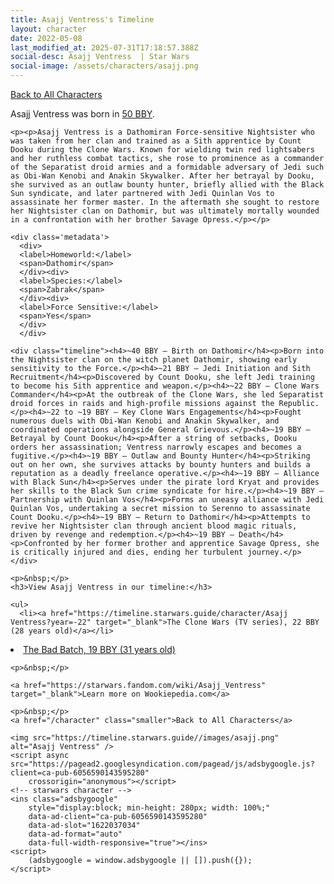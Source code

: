 ```yaml
---
title: Asajj Ventress's Timeline
layout: character
date: 2022-05-08
last_modified_at: 2025-07-31T17:18:57.388Z
social-desc: Asajj Ventress  | Star Wars
social-image: /assets/characters/asajj.png
---
```

<a href="/character" class="smaller">Back to All Characters</a>

<div class="character-profile container">
  <div class="col-10">
    <p>
    Asajj Ventress             was born in <a href="https://timeline.starwars.guide/character/Asajj Ventress?year=-50" target="_blank">50 BBY</a>.
    </p>

    <p><p>Asajj Ventress is a Dathomiran Force-sensitive Nightsister who was taken from her clan and trained as a Sith apprentice by Count Dooku during the Clone Wars. Known for wielding twin red lightsabers and her ruthless combat tactics, she rose to prominence as a commander of the Separatist droid armies and a formidable adversary of Jedi such as Obi-Wan Kenobi and Anakin Skywalker. After her betrayal by Dooku, she survived as an outlaw bounty hunter, briefly allied with the Black Sun syndicate, and later partnered with Jedi Quinlan Vos to assassinate her former master. In the aftermath she sought to restore her Nightsister clan on Dathomir, but was ultimately mortally wounded in a confrontation with her brother Savage Opress.</p></p>
    
    <div class='metadata'>
      <div>
      <label>Homeworld:</label>
      <span>Dathomir</span>
      </div><div>
      <label>Species:</label>
      <span>Zabrak</span>
      </div><div>
      <label>Force Sensitive:</label>
      <span>Yes</span>
      </div>
      </div>

    <div class="timeline"><h4>~40 BBY – Birth on Dathomir</h4><p>Born into the Nightsister clan on the witch planet Dathomir, showing early sensitivity to the Force.</p><h4>~21 BBY – Jedi Initiation and Sith Recruitment</h4><p>Discovered by Count Dooku, she left Jedi training to become his Sith apprentice and weapon.</p><h4>~22 BBY – Clone Wars Commander</h4><p>At the outbreak of the Clone Wars, she led Separatist droid forces in raids and high-profile missions against the Republic.</p><h4>~22 to ~19 BBY – Key Clone Wars Engagements</h4><p>Fought numerous duels with Obi-Wan Kenobi and Anakin Skywalker, and coordinated operations alongside General Grievous.</p><h4>~19 BBY – Betrayal by Count Dooku</h4><p>After a string of setbacks, Dooku orders her assassination; Ventress narrowly escapes and becomes a fugitive.</p><h4>~19 BBY – Outlaw and Bounty Hunter</h4><p>Striking out on her own, she survives attacks by bounty hunters and builds a reputation as a deadly freelance operative.</p><h4>~19 BBY – Alliance with Black Sun</h4><p>Serves under the pirate lord Kryat and provides her skills to the Black Sun crime syndicate for hire.</p><h4>~19 BBY – Partnership with Quinlan Vos</h4><p>Forms an uneasy alliance with Jedi Quinlan Vos, undertaking a secret mission to Serenno to assassinate Count Dooku.</p><h4>~19 BBY – Return to Dathomir</h4><p>Attempts to revive her Nightsister clan through ancient blood magic rituals, driven by revenge and redemption.</p><h4>~19 BBY – Death</h4><p>Confronted by her former brother and apprentice Savage Opress, she is critically injured and dies, ending her turbulent journey.</p></div>
    
    <p>&nbsp;</p>
    <h3>View Asajj Ventress in our timeline:</h3>

    <ul>
      <li><a href="https://timeline.starwars.guide/character/Asajj Ventress?year=-22" target="_blank">The Clone Wars (TV series), 22 BBY (28 years old)</a></li>
  <li><a href="https://timeline.starwars.guide/character/Asajj Ventress?year=-19" target="_blank">The Bad Batch, 19 BBY (31 years old)</a></li>
    </ul>

    <p>&nbsp;</p>

    <a href="https://starwars.fandom.com/wiki/Asajj_Ventress" target="_blank">Learn more on Wookiepedia.com</a>

    <p>&nbsp;</p>
    <a href="/character" class="smaller">Back to All Characters</a>
  </div>
  <div class="character_image col-2">
    
    <img src="https://timeline.starwars.guide//images/asajj.png" alt="Asajj Ventress" />
    <script async src="https://pagead2.googlesyndication.com/pagead/js/adsbygoogle.js?client=ca-pub-6056590143595280"
        crossorigin="anonymous"></script>
    <!-- starwars character -->
    <ins class="adsbygoogle"
        style="display:block; min-height: 280px; width: 100%;"
        data-ad-client="ca-pub-6056590143595280"
        data-ad-slot="1622037034"
        data-ad-format="auto"
        data-full-width-responsive="true"></ins>
    <script>
        (adsbygoogle = window.adsbygoogle || []).push({});
    </script>
  </div>
</div>
